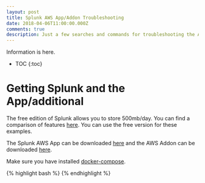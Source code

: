 ```yaml
---
layout: post
title: Splunk AWS App/Addon Troubleshooting
date: 2018-04-06T11:00:00.000Z
comments: true
description: Just a few searches and commands for troubleshooting the AWS App/Addon for Splunk.
---
```


Information is here.

* TOC
{:toc}

# Getting Splunk and the App/additional

The free edition of Splunk allows you to store 500mb/day. You can find a comparison of features [here](https://www.splunk.com/en_us/products/splunk-enterprise/free-vs-enterprise.html). You can use the free version for these examples.

The Splunk AWS App can be downloaded [here](https://splunkbase.splunk.com/app/1274/) and the AWS Addon can be downloaded [here](https://splunkbase.splunk.com/app/1876/).

Make sure you have installed [docker-compose](https://docs.docker.com/compose/install/).

{% highlight bash %}
{% endhighlight %}

